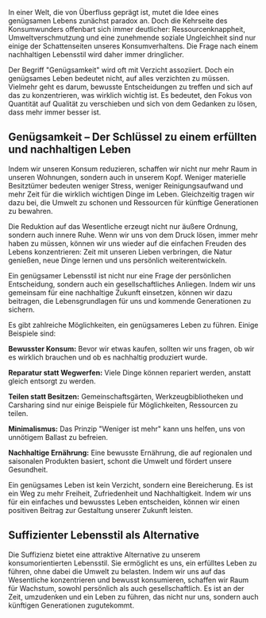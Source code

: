 In einer Welt, die von Überfluss geprägt ist, mutet die Idee eines genügsamen Lebens zunächst paradox an. Doch die Kehrseite des Konsumwunders offenbart sich immer deutlicher: Ressourcenknappheit, Umweltverschmutzung und eine zunehmende soziale Ungleichheit sind nur einige der Schattenseiten unseres Konsumverhaltens. Die Frage nach einem nachhaltigen Lebensstil wird daher immer dringlicher.

Der Begriff "Genügsamkeit" wird oft mit Verzicht assoziiert. Doch ein genügsames Leben bedeutet nicht, auf alles verzichten zu müssen. Vielmehr geht es darum, bewusste Entscheidungen zu treffen und sich auf das zu konzentrieren, was wirklich wichtig ist. Es bedeutet, den Fokus von Quantität auf Qualität zu verschieben und sich von dem Gedanken zu lösen, dass mehr immer besser ist.

## Genügsamkeit – Der Schlüssel zu einem erfüllten und nachhaltigen Leben

Indem wir unseren Konsum reduzieren, schaffen wir nicht nur mehr Raum in unseren Wohnungen, sondern auch in unserem Kopf. Weniger materielle Besitztümer bedeuten weniger Stress, weniger Reinigungsaufwand und mehr Zeit für die wirklich wichtigen Dinge im Leben. Gleichzeitig tragen wir dazu bei, die Umwelt zu schonen und Ressourcen für künftige Generationen zu bewahren.

Die Reduktion auf das Wesentliche erzeugt nicht nur äußere Ordnung, sondern auch innere Ruhe. Wenn wir uns von dem Druck lösen, immer mehr haben zu müssen, können wir uns wieder auf die einfachen Freuden des Lebens konzentrieren: Zeit mit unseren Lieben verbringen, die Natur genießen, neue Dinge lernen und uns persönlich weiterentwickeln.

Ein genügsamer Lebensstil ist nicht nur eine Frage der persönlichen Entscheidung, sondern auch ein gesellschaftliches Anliegen. Indem wir uns gemeinsam für eine nachhaltige Zukunft einsetzen, können wir dazu beitragen, die Lebensgrundlagen für uns und kommende Generationen zu sichern.

Es gibt zahlreiche Möglichkeiten, ein genügsameres Leben zu führen. Einige Beispiele sind:

**Bewusster Konsum:** Bevor wir etwas kaufen, sollten wir uns fragen, ob wir es wirklich brauchen und ob es nachhaltig produziert wurde.

**Reparatur statt Wegwerfen:** Viele Dinge können repariert werden, anstatt gleich entsorgt zu werden.

**Teilen statt Besitzen:** Gemeinschaftsgärten, Werkzeugbibliotheken und Carsharing sind nur einige Beispiele für Möglichkeiten, Ressourcen zu teilen.

**Minimalismus:** Das Prinzip "Weniger ist mehr" kann uns helfen, uns von unnötigem Ballast zu befreien.

**Nachhaltige Ernährung:** Eine bewusste Ernährung, die auf regionalen und saisonalen Produkten basiert, schont die Umwelt und fördert unsere Gesundheit.

Ein genügsames Leben ist kein Verzicht, sondern eine Bereicherung. Es ist ein Weg zu mehr Freiheit, Zufriedenheit und Nachhaltigkeit. Indem wir uns für ein einfaches und bewusstes Leben entscheiden, können wir einen positiven Beitrag zur Gestaltung unserer Zukunft leisten.

## Suffizienter Lebensstil als Alternative

Die Suffizienz bietet eine attraktive Alternative zu unserem konsumorientierten Lebensstil. Sie ermöglicht es uns, ein erfülltes Leben zu führen, ohne dabei die Umwelt zu belasten. Indem wir uns auf das Wesentliche konzentrieren und bewusst konsumieren, schaffen wir Raum für Wachstum, sowohl persönlich als auch gesellschaftlich. Es ist an der Zeit, umzudenken und ein Leben zu führen, das nicht nur uns, sondern auch künftigen Generationen zugutekommt.

